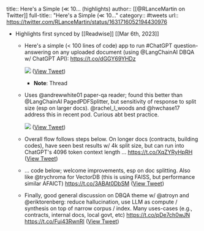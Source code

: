 title:: Here's a Simple (&Lt; 10... (highlights)
author:: [[@RLanceMartin on Twitter]]
full-title:: "Here's a Simple (&Lt; 10..."
category:: #tweets
url:: https://twitter.com/RLanceMartin/status/1631716052194430976

- Highlights first synced by [[Readwise]] [[Mar 6th, 2023]]
	- Here's a simple (< 100 lines of code) app to run #ChatGPT question-answering on any uploaded document (using @LangChainAI DBQA w/ ChatGPT API): https://t.co/dGGY69YHDz 
	  
	  ![](https://pbs.twimg.com/media/FqT-JoEagAE-kNa.jpg) ([View Tweet](https://twitter.com/RLanceMartin/status/1631716052194430976))
		- **Note**: Thread
	- Uses @andrewwhite01 paper-qa reader; found this better than @LangChainAI PagedPDFSplitter, but sensitivity of response to split size (esp on larger docs). @rachel_l_woods and @hwchase17 address this in recent pod. Curious abt best practice. 
	  
	  ![](https://pbs.twimg.com/media/FqT-x7kaAAAvrr-.jpg) ([View Tweet](https://twitter.com/RLanceMartin/status/1631716054606155776))
	- Overall flow follows steps below. On longer docs (contracts, building codes), have seen best results w/ 4k split size, but can run into ChatGPT's 4096 token context length ...    https://t.co/XqZYRyHpRH ([View Tweet](https://twitter.com/RLanceMartin/status/1631716056892067841))
	- ... code below; welcome improvements, esp on doc splitting. Also like @trychroma for VectorDB (this is using FAISS, but performance similar AFAICT) https://t.co/3ABAt0DbSM ([View Tweet](https://twitter.com/RLanceMartin/status/1631716058339090432))
	- Finally, good general discussion on DBQA theme w/ @atroyn and @eriktorenberg: reduce hallucination, use LLM as compute / synthesis on top of narrow corpus / index. Many uses-cases (e.g., contracts, internal docs, local govt, etc) https://t.co/pDe7ch0wJN  https://t.co/Fui43RwnRl ([View Tweet](https://twitter.com/RLanceMartin/status/1631716059542851584))